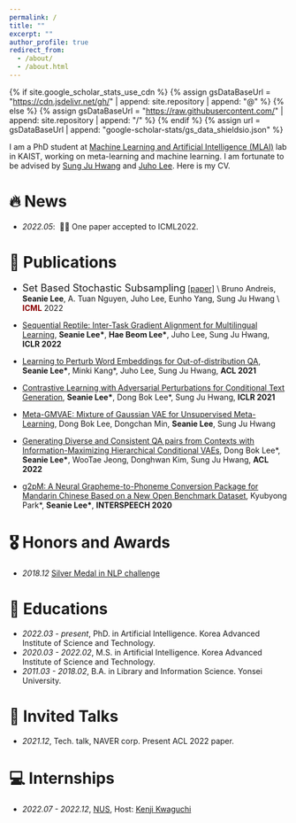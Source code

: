 ```yaml
---
permalink: /
title: ""
excerpt: ""
author_profile: true
redirect_from: 
  - /about/
  - /about.html
---
```


{% if site.google_scholar_stats_use_cdn %}
{% assign gsDataBaseUrl = "https://cdn.jsdelivr.net/gh/" | append: site.repository | append: "@" %}
{% else %}
{% assign gsDataBaseUrl = "https://raw.githubusercontent.com/" | append: site.repository | append: "/" %}
{% endif %}
{% assign url = gsDataBaseUrl | append: "google-scholar-stats/gs_data_shieldsio.json" %}

<span class='anchor' id='about-me'></span>

I am a PhD student at [Machine Learning and Artificial Intelligence (MLAI)](https://www.mlai-kaist.com/) lab in KAIST, working on meta-learning and machine learning. I am fortunate to be advised by [Sung Ju Hwang](http://www.sungjuhwang.com/) and [Juho Lee](https://juho-lee.github.io/). Here is my CV.




# 🔥 News
- *2022.05*: &nbsp;🎉🎉 One paper accepted to ICML2022. 
<!-- - *2022.02*: &nbsp;🎉🎉 Lorem ipsum dolor sit amet, consectetur adipiscing elit. Vivamus ornare aliquet ipsum, ac tempus justo dapibus sit amet.  -->

# 📝 Publications 


- <font size="4">Set Based Stochastic Subsampling</font>
[[paper]](https://icml.cc/Conferences/2022/Schedule?showEvent=17893) \\
Bruno Andreis, **Seanie Lee**, A. Tuan Nguyen, Juho Lee, Eunho Yang, Sung Ju Hwang \\
<span style="color:darkred">**ICML**</span> 2022


- [Sequential Reptile: Inter-Task Gradient Alignment for Multilingual Learning](https://arxiv.org/abs/2110.02600), **Seanie Lee\***, **Hae Beom Lee\***, Juho Lee, Sung Ju Hwang, **ICLR 2022**
- [Learning to Perturb Word Embeddings for Out-of-distribution QA](https://arxiv.org/abs/2105.02692), **Seanie Lee\***, Minki Kang\*, Juho Lee, Sung Ju Hwang, **ACL 2021**
- [Contrastive Learning with Adversarial Perturbations for Conditional Text Generation](https://openreview.net/forum?id=Wga_hrCa3P3), **Seanie Lee\***, Dong Bok Lee\*, Sung Ju Hwang, **ICLR 2021**
- [Meta-GMVAE: Mixture of Gaussian VAE for Unsupervised Meta-Learning](https://openreview.net/forum?id=wS0UFjsNYjn), Dong Bok Lee, Dongchan Min, **Seanie Lee**, Sung Ju Hwang
- [Generating Diverse and Consistent QA pairs from Contexts with Information-Maximizing Hierarchical Conditional VAEs](https://aclanthology.org/2020.acl-main.20/), Dong Bok Lee\*, **Seanie Lee\***, WooTae Jeong, Donghwan Kim, Sung Ju Hwang, **ACL 2022**
- [g2pM: A Neural Grapheme-to-Phoneme Conversion Package for Mandarin Chinese Based on a New Open Benchmark Dataset](https://arxiv.org/abs/2004.03136), Kyubyong Park\*, **Seanie Lee\***, **INTERSPEECH 2020** 

# 🎖 Honors and Awards
- *2018.12* [Silver Medal in NLP challenge](https://github.com/monologg/naver-nlp-challenge-2018)
<!-- - *2021.09* Lorem ipsum dolor sit amet, consectetur adipiscing elit. Vivamus ornare aliquet ipsum, ac tempus justo dapibus sit amet.  -->

# 📖 Educations
- *2022.03 - present*, PhD. in Artificial Intelligence. Korea Advanced Institute of Science and Technology.
- *2020.03 - 2022.02*, M.S. in Artificial Intelligence. Korea Advanced Institute of Science and Technology.
- *2011.03 - 2018.02*, B.A. in Library and Information Science. Yonsei University.

# 💬 Invited Talks
- *2021.12*, Tech. talk, NAVER corp. Present ACL 2022 paper.
<!-- - *2021.03*, Lorem ipsum dolor sit amet, consectetur adipiscing elit. Vivamus ornare aliquet ipsum, ac tempus justo dapibus sit amet.  \| [\[video\]](https://github.com/) -->

# 💻 Internships
- *2022.07 - 2022.12*, [NUS](https://ml.comp.nus.edu.sg/), Host: [Kenji Kwaguchi](https://ml.comp.nus.edu.sg/kawaguchi)
